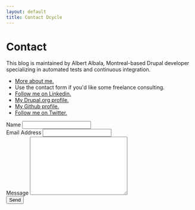 ```yaml
---
layout: default
title: Contact Dcycle
---
```


<div id="contact">
  <h1 class="pageTitle">Contact</h1>
  <div class="contactContent">
    <p class="intro">This blog is maintained by Albert Albala, Montreal-based Drupal developer specializing in automated tests and continuous integration.</p>
    <ul>
      <li><a href="http://albertalbala.com/en.html">More about me.</a></li>
      <li>Use the contact form if you'd like some freelance consulting.</li>
      <li><a href="https://www.linkedin.com/in/albertalbala">Follow me on Linkedin.</a></li>
      <li><a href="https://www.drupal.org/u/alberto56">My Drupal.org profile.</a></li>
      <li><a href="https://github.com/alberto56">My Github profile.</a></li>
      <li><a href="https://twitter.com/alberto56">Follow me on Twitter.</a></li>
    </ul>
  </div>
  <form action="http://formspree.io/albert@dcycle.com" method="POST">
    <label for="name">Name</label>    
    <input type="hidden" name="_next" value="http://blog.dcycle.com/thanks">
    <input type="text" id="name" name="name" class="full-width"><br>
    <label for="email">Email Address</label>
    <input type="email" id="email" name="_replyto" class="full-width"><br>
    <label for="message">Message</label>
    <textarea name="message" id="message" cols="30" rows="10" class="full-width"></textarea><br>
    <input type="submit" value="Send" class="button">
  </form>
</div>
